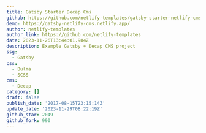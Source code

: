 ```yaml
---
title: Gatsby Starter Decap Cms
github: https://github.com/netlify-templates/gatsby-starter-netlify-cms
demo: https://gatsby-netlify-cms.netlify.app/
author: netlify-templates
author_link: https://github.com/netlify-templates
date: 2023-11-26T13:44:01.984Z
description: Example Gatsby + Decap CMS project
ssg:
  - Gatsby
css:
  - Bulma
  - SCSS
cms:
  - Decap
category: []
draft: false
publish_date: '2017-08-15T23:15:14Z'
update_date: '2023-11-29T08:22:19Z'
github_star: 2049
github_fork: 990
---
```

